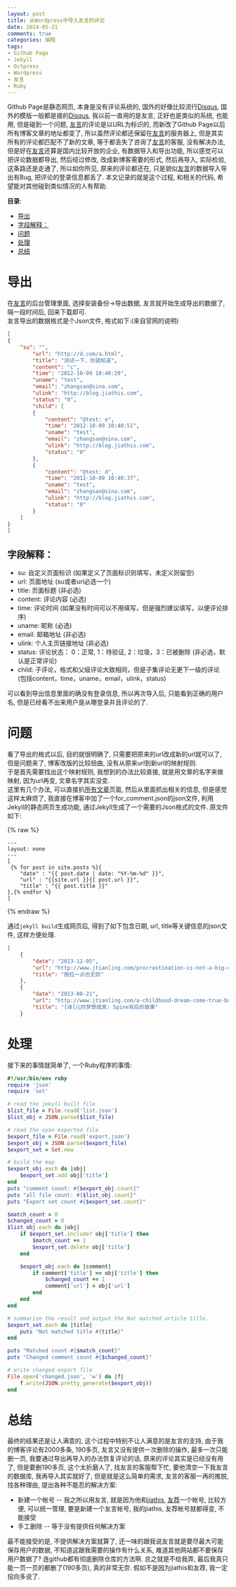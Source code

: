 ```yaml
---
layout: post
title: 从Wordpress中导入友言的评论
date: 2014-05-21
comments: true
categories: 编程
tags: 
- Github Page
- Jekyll
- Octpress
- Wordpress
- 友言
- Ruby
---
```


Github Page是静态网页, 本身是没有评论系统的, 国外的好像比较流行[Disqus][], 国外的模版一般都是接的[Disqus][], 我以前一直用的是友言, 正好也是类似的系统, 也能用, 但是碰到一个问题, [友言][]的评论是以URL为标识的, 而新改了Github Page以后所有博客文章的地址都变了, 所以虽然评论都还保留在[友言][]的服务器上, 但是其实所有的评论都匹配不了新的文章, 等于都丢失了咨询了[友言][]的客服, 没有解决办法, 但是好在[友言][]还算是国内比较开放的企业, 有数据导入和导出功能, 所以感觉可以把评论数据都导出, 然后经过修改, 改成新博客需要的形式, 然后再导入, 实际检验, 这条路还是走通了, 所以如你所见, 原来的评论都还在, 只是貌似[友言][]的数据导入导出有Bug, 把评论的登录信息都丢了.  本文记录的就是这个过程, 和相关的代码, 希望能对其他碰到类似情况的人有帮助.  

<!-- more -->
<!-- toc-begin -->
**目录**:

* [导出](#导出)
 * [字段解释：](#字段解释：)
* [问题](#问题)
* [处理](#处理)
* [总结](#总结)

<!-- toc-end -->

# 导出
在[友言][]的后台管理里面, 选择安装备份->导出数据, 友言就开始生成导出的数据了, 隔一段时间后, 回来下载即可.  
友言导出的数据格式是个Json文件, 格式如下:(来自官网的说明)
~~~ json
[
{
	"su": "",
		"url": "http://d.com/a.html",
		"title": "测试一下，你就知道",
		"content": "c",
		"time": "2012-10-09 10:40:29",
		"uname": "test",
		"email": "zhangsan@sina.com",
		"ulink": "http://blog.jiathis.com",
		"status": "0",
		"child": [
		{
			"content": "@test: e",
			"time": "2012-10-09 10:40:51",
			"uname": "test",
			"email": "zhangsan@sina.com",
			"ulink": "http://blog.jiathis.com",
			"status": "0"
		},
		{
			"content": "@test: d",
			"time": "2012-10-09 10:40:37",
			"uname": "test",
			"email": "zhangsan@sina.com",
			"ulink": "http://blog.jiathis.com",
			"status": "0"
		}
	]
}
]
~~~

## 字段解释：
* su: 自定义页面标识 (如果定义了页面标识则填写，未定义则留空)
* url: 页面地址 (su或者url必选一个)
* title: 页面标题 (非必选)
* content: 评论内容 (必选)
* time: 评论时间 (如果没有时间可以不用填写，但是强烈建议填写，以便评论排序)
* uname: 昵称 (必选)
* email: 邮箱地址 (非必选)
* ulink: 个人主页链接地址 (非必选)
* status: 评论状态： 0：正常, 1：待验证, 2：垃圾，3：已被删除 (非必选，默认是正常评论)
* child: 子评论，格式和父级评论大致相同，但是子集评论无更下一级的评论 (包括content，time，uname，email，ulink，status) 

可以看到导出信息里面的确没有登录信息, 所以再次导入后, 只能看到正确的用户名, 但是已经看不出来用户是从哪登录并且评论的了.  

# 问题
看了导出的格式以后, 目的就很明确了, 只需要把原来的url改成新的url就可以了, 但是问题来了, 博客改版的比较扭曲, 没有从原来url到新url的映射规则.  
于是首先需要找出这个映射规则, 我想到的办法比较直接, 就是用文章的名字来做映射, 因为url再变, 文章名字其实没变.  
这里有几个办法, 可以直接扒[所有文章](/archive.html)页面, 然后从里面抓出相关的信息, 但是感觉这样太麻烦了, 我直接在博客中加了一个for_comment.json的json文件, 利用Jekyll的静态网页生成功能, 通过Jekyll生成了一个需要的Json格式的文件.  原文件如下:

{% raw %} 
~~~
---
layout: none
---
[
 {% for post in site.posts %}{
	"date" : "{{ post.date | date: "%Y-%m-%d" }}",
	"url" : "{{site.url }}{{ post.url }}",
	"title" : "{{ post.title }}"
},{% endfor %}
]
~~~
{% endraw %} 

通过`jekyll build`生成网页后, 得到了如下包含日期, url, title等关键信息的json文件, 这样方便处理.

~~~ json
[
    {
        "date": "2013-12-05",
        "url": "http://www.jtianling.com/procrastination-is-not-a-big-deal.html",
        "title": "拖拉一点也无妨"
    },
    {
        "date": "2013-08-21",
        "url": "http://www.jtianling.com/a-childhood-dream-come-true-building-spine.html",
        "title": "[译]儿时梦想成真: Spine背后的故事"
    }
~~~

# 处理
接下来的事情就简单了, 一个Ruby程序的事情:

~~~ ruby
#!/usr/bin/env ruby
require 'json'
require 'set'

# read the jekyll built file
$list_file = File.read('list.json')
$list_obj = JSON.parse($list_file)

# read the uyan exported file
$export_file = File.read('export.json')
$export_obj = JSON.parse($export_file)
$export_set = Set.new

# build the map
$export_obj.each do |obj|
	$export_set.add obj['title']
end
puts "comment count: #{$export_obj.count}"
puts "all file count: #{$list_obj.count}"
puts "Export set count #{$export_set.count}"

$match_count = 0
$changed_count = 0
$list_obj.each do |obj|
	if $export_set.include? obj['title'] then
		$match_count += 1
		$export_set.delete obj['title']
	end

	$export_obj.each do |comment|
		if comment['title'] == obj['title'] then
			$changed_count += 1
			comment['url'] = obj['url']
		end
	end
end

# summarize the result and output the Not matched article title.
$export_set.each do |title|
	puts "Not matched title #{title}"
end

puts "Matched count #{$match_count}"
puts "Changed comment count #{$changed_count}"

# write changed export file
File.open('changed.json', 'w') do |f|
	f.write(JSON.pretty_generate($export_obj))
end
~~~

# 总结
最终的结果还是让人满意的, 这个过程中特别不让人满意的是友言的支持, 由于我的博客评论有2000多条, 190多页, 友言又没有提供一次删除的操作, 最多一次只能删一页, 我要通过导出再导入的办法恢复评论的话, 原来的评论其实是已经没有用了, 但是要删190多页, 这个太折磨人了, 找友言的客服帮下忙, 要他清空一下我友言的数据库, 我再导入其实就好了, 但是就是这么简单的需求, 友言的客服一再的推脱, 找各种理由, 提出各种不能忍的解决方案:

* 新建一个帐号 -- 我之所以用友言, 就是因为他和[jiathis](http://jiathis.com/), [友荐](http://www.ujian.cc/)一个帐号, 比较方便, 可以统一管理, 要是新建一个友言帐号, 我的jiathis, 友荐帐号就都得变, 不能接受
* 手工删除 -- 等于没有提供任何解决方案

最不能接受的是, 不提供解决方案就算了, 还一味的跟我说友言就是要尽最大可能保存用户的数据, 不知道这跟我需要的操作有什么关系, 难道其他网站都不要保存用户数据了? 连github都有彻底删除仓库的方法啊.  总之就是不给我弄, 最后我真只能一页一页的都删了(190多页), 真的非常无奈.  假如不是因为jiathis和友荐, 我一定投向多说了.

[Disqus]: http://disqus.com/
[友言]: http://www.uyan.cc
